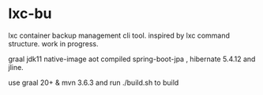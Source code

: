 # lxc-bu

lxc container backup management cli tool. inspired by lxc command structure. work in progress. 

graal jdk11 native-image aot compiled spring-boot-jpa , hibernate 5.4.12  and jline.

use graal 20+ & mvn 3.6.3 and run ./build.sh to build 
